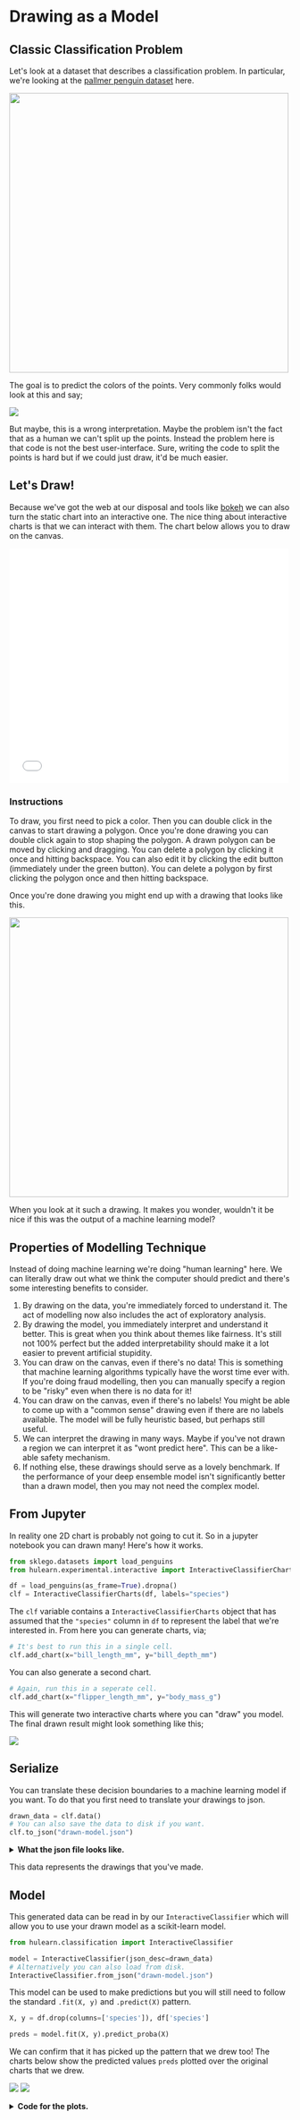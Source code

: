 # Drawing as a Model

## Classic Classification Problem

Let's look at a dataset that describes a classification problem. In particular, we're looking at the
[pallmer penguin dataset](https://github.com/allisonhorst/palmerpenguins) here.

<img src="chart.png" width=500/>

The goal is to predict the colors of the points. Very commonly folks would look at this and say;

![](stick-figure.png)

But maybe, this is a wrong interpretation. Maybe the problem isn't the fact
that as a human we can't split up the points. Instead the problem here is
that code is not the best user-interface. Sure, writing the code to split
the points is hard but if we could just draw, it'd be much easier.

## Let's Draw!

Because we've got the web at our disposal and tools like [bokeh](https://docs.bokeh.org/en/latest/index.html)
we can also turn the static chart into an interactive one. The nice thing
about interactive charts is that we can interact with them. The chart below
allows you to draw on the canvas.

<iframe src="chart.html" style="width:500px; height: 420px; border: 0px;""></iframe>

### Instructions

To draw, you first need to pick a color. Then you can double click in the canvas
to start drawing a polygon. Once you're done drawing you can double click again
to stop shaping the polygon. A drawn polygon can be moved by clicking and dragging.
You can delete a polygon by clicking it once and hitting backspace. You can also edit
it by clicking the edit button (immediately under the green button). You can delete
a polygon by first clicking the polygon once and then hitting backspace.

Once you're done drawing you might end up with a drawing that looks like this.

<img src="draw.png" width=500/>

When you look at it such a drawing. It makes you wonder, wouldn't it be nice if
this was the output of a machine learning model?

## Properties of Modelling Technique

Instead of doing machine learning we're doing "human learning" here. We can literally
draw out what we think the computer should predict and there's some interesting benefits
to consider.

1. By drawing on the data, you're immediately forced to understand it. The act of modelling now also includes the act
of exploratory analysis.
2. By drawing the model, you immediately interpret and understand it better. This is great when you think about
themes like fairness. It's still not 100% perfect but the added interpretability should make it a lot easier to
prevent artificial stupidity.
3. You can draw on the canvas, even if there's no data! This is something that machine learning algorithms typically
have the worst time ever with. If you're doing fraud modelling, then you can manually specify a region to be "risky"
even when there is no data for it!
4. You can draw on the canvas, even if there's no labels! You might be able to come up with a "common sense" drawing
even if there are no labels available. The model will be fully heuristic based, but perhaps still useful.
5. We can interpret the drawing in many ways. Maybe if you've not drawn a region we can interpret it as "wont predict here".
This can be a like-able safety mechanism.
6. If nothing else, these drawings should serve as a lovely benchmark. If the performance of your deep ensemble model
isn't significantly better than a drawn model, then you may not need the complex model.

## From Jupyter

In reality one 2D chart is probably not going to cut it. So in a jupyter notebook you can drawn many! Here's how it works.

```python
from sklego.datasets import load_penguins
from hulearn.experimental.interactive import InteractiveClassifierCharts

df = load_penguins(as_frame=True).dropna()
clf = InteractiveClassifierCharts(df, labels="species")
```

The `clf` variable contains a `InteractiveClassifierCharts` object that has assumed that the `"species"` column in `df`
to represent the label that we're interested in. From here you can generate charts, via;

```python
# It's best to run this in a single cell.
clf.add_chart(x="bill_length_mm", y="bill_depth_mm")
```

You can also generate a second chart.

```python
# Again, run this in a seperate cell.
clf.add_chart(x="flipper_length_mm", y="body_mass_g")
```

This will generate two interactive charts where you can "draw" you model. The final drawn result might look
something like this;

![](jupyter.png)

## Serialize

You can translate these decision boundaries to a machine learning model if you want. To do that you first need to
translate your drawings to json.

```python
drawn_data = clf.data()
# You can also save the data to disk if you want.
clf.to_json("drawn-model.json")
```

<details>
  <summary><b>What the json file looks like.</b></summary>
```javascript
[{'chart_id': '3c680a70-0',
  'x': 'bill_length_mm',
  'y': 'bill_depth_mm',
  'polygons': {'Adelie': {'bill_length_mm': [[32.14132787891895,
      32.84074984423687,
      38.78583654943918,
      46.829189150595255,
      47.17890013325422,
      43.68179030666462,
      35.63843770550855]],
    'bill_depth_mm': [[15.406862190509665,
      19.177207018095874,
      21.487207018095873,
      21.5934139146476,
      19.217943123601575,
      16.640631196069247,
      15.244587235322568]]},
   'Gentoo': {'bill_length_mm': [[58.10736834134671,
      50.501154468514336,
      40.18468048007502,
      40.09725273441028,
      44.556067763312015,
      53.12398683845653,
      58.894218052329364,
      60.76142402357685]],
    'bill_depth_mm': [[17.284959177952327,
      17.553429170403614,
      14.627106252684614,
      13.201081726611287,
      12.051605398390103,
      13.827533449580619,
      15.667347786949287,
      17.024587871893388]]},
   'Chinstrap': {'bill_length_mm': [[44.11892903498832,
      40.88410244539294,
      45.51777296562416,
      51.72514290782069,
      56.621096665046124,
      58.019940595681966,
      53.29884232978601,
      52.511992618803355,
      47.004044641924736]],
    'bill_depth_mm': [[16.103691211166677,
      16.72117219380463,
      19.217943123601575,
      20.85561007755441,
      21.124080070005693,
      19.540107114543115,
      18.57361514171849,
      16.39900820286309,
      15.915762216450778]]}}},
 {'chart_id': '198b23fb-5',
  'x': 'flipper_length_mm',
  'y': 'body_mass_g',
  'polygons': {'Adelie': {'flipper_length_mm': [[205.39985750238202,
      205.39985750238202,
      184.0772104628077,
      174.80649435864495,
      170.235872105095,
      161.6171609214579,
      174.42229536301556,
      194.38496200094178,
      197.57898866300997,
      209.5565886457657,
      204.4993797641577]],
    'body_mass_g': [[4079.2264346061725,
      4876.092877056334,
      4876.092877056334,
      4067.842628285456,
      3521.4199248910595,
      3088.8352847038286,
      2781.4725140444807,
      2781.4725140444807,
      3134.370509986695,
      3555.5713438532093,
      3737.7122449846747]]},
   'Gentoo': {'flipper_length_mm': [[208.77192413146238,
      201.53909280616116,
      216.39571931218526,
      232.7342009323645,
      241.9517683831975,
      222.55068229508308]],
    'body_mass_g': [[3898.03455221242,
      4740.103517729661,
      6171.487627453468,
      6230.793172902075,
      5650.448345315868,
      4603.5517935917305]]},
   'Chinstrap': {'flipper_length_mm': [[215.1341094117529,
      195.202069787803,
      173.41588694302055,
      181.06422772895482,
      197.75151671644775,
      212.35289458050406]],
    'body_mass_g': [[4330.448345315868,
      4626.310414281385,
      3272.1724832469026,
      2698.5776834613475,
      2872.5429646102134,
      3646.641794418942]]}}}]
```
</details>

This data represents the drawings that you've made.

## Model

This generated data can be read in by our `InteractiveClassifier` which will allow you to use your drawn model
as a scikit-learn model.

```python
from hulearn.classification import InteractiveClassifier

model = InteractiveClassifier(json_desc=drawn_data)
# Alternatively you can also load from disk.
InteractiveClassifier.from_json("drawn-model.json")
```

This model can be used to make predictions but you will still need to follow the standard `.fit(X, y)` and `.predict(X)` pattern.

```python
X, y = df.drop(columns=['species']), df['species']

preds = model.fit(X, y).predict_proba(X)
```

We can confirm that it has picked up the pattern that we drew too! The charts below show the predicted values
`preds` plotted over the original charts that we drew.

![](preds-1.png)
![](preds-2.png)

<details>
  <summary><b>Code for the plots.</b></summary>
```python
import matplotlib.pylab as plt

plt.figure(figsize=(12, 3))
for i in range(3):
    plt.subplot(131 + i)
    plt.scatter(X['bill_length_mm'], X['bill_depth_mm'], c=preds[:, i])
    plt.xlabel('bill_length_mm')
    plt.ylabel('bill_depth_mm')
    plt.title(model.classes_[i])

import matplotlib.pylab as plt

plt.figure(figsize=(12, 3))
for i in range(3):
    plt.subplot(131 + i)
    plt.scatter(X['flipper_length_mm'], X['body_mass_g'], c=preds[:, i])
    plt.xlabel('flipper_length_mm')
    plt.ylabel('body_mass_g')
    plt.title(model.classes_[i])
```
</details>

Because we've been drawing on two charts you should notice that the predictions won't match our drawings 100%. Internally
we check if a point falls into a drawn polygon and a single point typically fits into more than a single polygon. If a point
does not fit into any polygon then we assign a flat probability value to it.

The details of how points in polygons are weighted will be explored with hyperparemters that will be added to the API.

## Conclusion

The goal of this library is to make it easier to apply common sense to construct models. By thinking more in terms of
"human learning" as opposed to "machine learning" you might be able to make models that are guaranteed to follow the rules.

### Notebook

If you want to run this code yourself, feel free to download the [notebook](03-interactive.ipynb).
